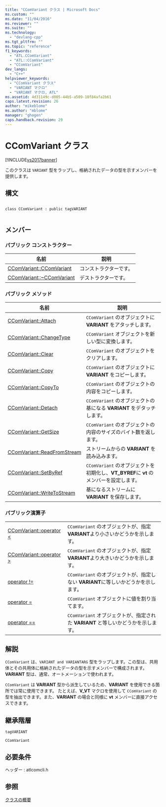 ```yaml
---
title: "CComVariant クラス | Microsoft Docs"
ms.custom: ""
ms.date: "11/04/2016"
ms.reviewer: ""
ms.suite: ""
ms.technology: 
  - "devlang-cpp"
ms.tgt_pltfrm: ""
ms.topic: "reference"
f1_keywords: 
  - "ATL.CComVariant"
  - "ATL::CComVariant"
  - "CComVariant"
dev_langs: 
  - "C++"
helpviewer_keywords: 
  - "CComVariant クラス"
  - "VARIANT マクロ"
  - "VARIANT マクロ, ATL"
ms.assetid: 4d31149c-d005-44b5-a509-10f84afa2b61
caps.latest.revision: 26
author: "mikeblome"
ms.author: "mblome"
manager: "ghogen"
caps.handback.revision: 29
---
```

# CComVariant クラス
[!INCLUDE[vs2017banner](../../assembler/inline/includes/vs2017banner.md)]

このクラスは `VARIANT` 型をラップし、格納されたデータの型を示すメンバーを提供します。  
  
## 構文  
  
```  
  
class CComVariant : public tagVARIANT  
  
```  
  
## メンバー  
  
### パブリック コンストラクター  
  
|名前|説明|  
|--------|--------|  
|[CComVariant::CComVariant](../Topic/CComVariant::CComVariant.md)|コンストラクターです。|  
|[CComVariant::~CComVariant](../Topic/CComVariant::~CComVariant.md)|デストラクターです。|  
  
### パブリック メソッド  
  
|名前|説明|  
|--------|--------|  
|[CComVariant::Attach](../Topic/CComVariant::Attach.md)|`CComVariant` のオブジェクトに **VARIANT** をアタッチします。|  
|[CComVariant::ChangeType](../Topic/CComVariant::ChangeType.md)|`CComVariant` オブジェクトを新しい型に変換します。|  
|[CComVariant::Clear](../Topic/CComVariant::Clear.md)|`CComVariant` のオブジェクトをクリアします。|  
|[CComVariant::Copy](../Topic/CComVariant::Copy.md)|`CComVariant` のオブジェクトに **VARIANT** をコピーします。|  
|[CComVariant::CopyTo](../Topic/CComVariant::CopyTo.md)|`CComVariant` のオブジェクトの内容をコピーします。|  
|[CComVariant::Detach](../Topic/CComVariant::Detach.md)|`CComVariant` のオブジェクトの基になる **VARIANT** をデタッチします。|  
|[CComVariant::GetSize](../Topic/CComVariant::GetSize.md)|`CComVariant` のオブジェクトの内容のサイズのバイト数を返します。|  
|[CComVariant::ReadFromStream](../Topic/CComVariant::ReadFromStream.md)|ストリームからの **VARIANT** を読み込みます。|  
|[CComVariant::SetByRef](../Topic/CComVariant::SetByRef.md)|`CComVariant` のオブジェクトを初期化し、**VT\_BYREF**に **vt** のメンバーを設定します。|  
|[CComVariant::WriteToStream](../Topic/CComVariant::WriteToStream.md)|基になるストリームに **VARIANT** を保存します。|  
  
### パブリック演算子  
  
|||  
|-|-|  
|[CComVariant::operator \<](../Topic/CComVariant::operator%20%3C.md)|`CComVariant` のオブジェクトが、指定 **VARIANT**より小さいかどうかを示します。|  
|[CComVariant::operator \>](../Topic/CComVariant::operator%20%3E.md)|`CComVariant` のオブジェクトが、指定 **VARIANT**より大きいかどうかを示します。|  
|[operator \!\=](../Topic/CComVariant::operator%20!=.md)|`CComVariant` のオブジェクトが、指定しない **VARIANT**に等しいかどうかを示します。|  
|[operator \=](../Topic/CComVariant::operator%20=.md)|`CComVariant` オブジェクトに値を割り当てます。|  
|[operator \=\=](../Topic/CComVariant::operator%20==.md)|`CComVariant` オブジェクトが、指定された **VARIANT** と等しいかどうかを示します。|  
  
## 解説  
 `CComVariant` は、`VARIANT and VARIANTARG` 型をラップします。この型は、共用体とその共用体に格納されたデータの型を示すメンバーで構成されます。  **VARIANT** 型は、通常、オートメーションで使われます。  
  
 `CComVariant` は **VARIANT** 型から派生しているため、**VARIANT** を使用できる箇所では常に使用できます。  たとえば、**V\_VT** マクロを使用して `CComVariant` の型を抽出できます。また、**VARIANT** の場合と同様に **vt** メンバーに直接アクセスできます。  
  
## 継承階層  
 `tagVARIANT`  
  
 `CComVariant`  
  
## 必要条件  
 ヘッダー : atlcomcli.h  
  
## 参照  
 [クラスの概要](../../atl/atl-class-overview.md)